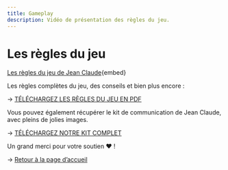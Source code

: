 ```yaml
---
title: Gameplay
description: Vidéo de présentation des règles du jeu.
---
```

# Les règles du jeu

[Les règles du jeu de Jean Claude](https://www.youtube.com/watch?v=lp9ch3YPeWo){embed}

Les règles complètes du jeu, des conseils et bien plus encore :

→ [TÉLÉCHARGEZ LES RÈGLES DU JEU EN PDF](https://drive.google.com/file/d/1xJOOaSDSPL0XsoqQIVxTkPTXuyieXoUW/view?usp=sharing)

Vous pouvez également récupérer le kit de communication de Jean Claude, avec pleins de jolies images.

→ [TÉLÉCHARGEZ NOTRE KIT COMPLET](https://drive.google.com/drive/folders/1NWug6aFzxS2byOhyir0ZNMC5sr46VlWW?usp=sharing)

Un grand merci pour votre soutien ❤️ !

→ [Retour à la page d’accueil](/)
